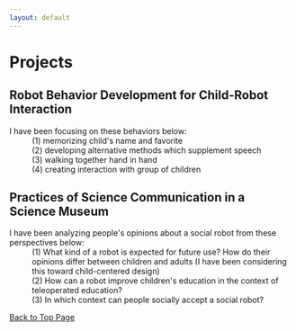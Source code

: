 ```yaml
---
layout: default
---
```


# Projects

## Robot Behavior Development for Child-Robot Interaction

<dl>
<dt>I have been focusing on these behaviors below:</dt>
<dd>(1) memorizing child's name and favorite</dd>
<dd>(2) developing alternative methods which supplement speech</dd>
<dd>(3) walking together hand in hand</dd>
<dd>(4) creating interaction with group of children</dd>
</dl>

## Practices of Science Communication in a Science Museum

<dl>
<dt>I have been analyzing people's opinions about a social robot from these perspectives below:</dt>
<dd>(1) What kind of a robot is expected for future use? How do their opinions differ between children and adults (I have been considering this toward child-centered design) </dd>
<dd>(2) How can a robot improve children's education in the context of teleoperated education? </dd>
<dd>(3) In which context can people socially accept a social robot? </dd>
</dl>

<a href="{{ site.baseurl }}/index.html">Back to Top Page</a>